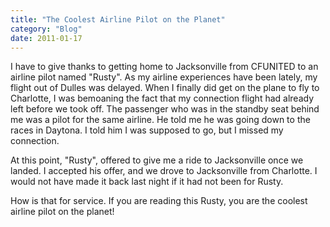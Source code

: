 ```yaml
---
title: "The Coolest Airline Pilot on the Planet"
category: "Blog"
date: 2011-01-17
---
```



I have to give thanks to getting home to Jacksonville from CFUNITED to an airline pilot named "Rusty". As my airline experiences have been lately, my flight out of Dulles was delayed. When I finally did get on the plane to fly to Charlotte, I was bemoaning the fact that my connection flight had already left before we took off. The passenger who was in the standby seat behind me was a pilot for the same airline. He told me he was going down to the races in Daytona. I told him I was supposed to go, but I missed my connection.

At this point, "Rusty", offered to give me a ride to Jacksonville once we landed. I accepted his offer, and we drove to Jacksonville from Charlotte. I would not have made it back last night if it had not been for Rusty.

How is that for service. If you are reading this Rusty, you are the coolest airline pilot on the planet!